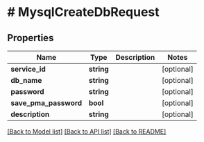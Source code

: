 # # MysqlCreateDbRequest

## Properties

Name | Type | Description | Notes
------------ | ------------- | ------------- | -------------
**service_id** | **string** |  | [optional]
**db_name** | **string** |  | [optional]
**password** | **string** |  | [optional]
**save_pma_password** | **bool** |  | [optional]
**description** | **string** |  | [optional]

[[Back to Model list]](../../README.md#models) [[Back to API list]](../../README.md#endpoints) [[Back to README]](../../README.md)
